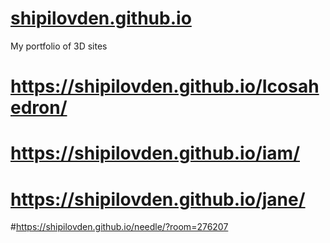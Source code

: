 # [shipilovden.github.io](https://shipilovden.github.io/)
My portfolio of 3D sites
# https://shipilovden.github.io/Icosahedron/
# https://shipilovden.github.io/iam/
# https://shipilovden.github.io/jane/
#https://shipilovden.github.io/needle/?room=276207
